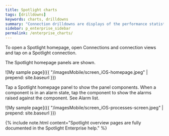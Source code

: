 ```yaml
---
title: Spotlight charts
tags: [drilldowns]
keywords: charts, drilldowns
summary: "Connection drilldowns are displays of the performance statistics for a single monitored connection tailored to the connection type. Charts, an element of the display, show data as a graphical image."
sidebar: p_enterprise_sidebar
permalink: /enterprise_charts/
---
```


To open a Spotlight homepage, open Connections and connection views and tap on a Spotlight connection.

The Spotlight homepage panels are shown.

![My sample page]({{ "/imagesMobile/screen_iOS-homepage.jpeg" | prepend: site.baseurl }})

Tap a Spotlight homepage panel to show the panel components. When a component is in an alarm state, tap the component to show the alarms raised against the component. See Alarm list.

![My sample page]({{ "/imagesMobile/screen_iOS-processes-screen.jpeg" | prepend: site.baseurl }})


{% include note.html content="Spotlight overview pages are fully documented in the Spotlight Enterprise help." %}
